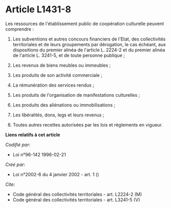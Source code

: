 # Article L1431-8

Les ressources de l'établissement public de coopération culturelle peuvent comprendre :

1. Les subventions et autres concours financiers de l'Etat, des collectivités territoriales et de leurs groupements par
dérogation, le cas échéant, aux dispositions du premier alinéa de l'article L. 2224-2 et du premier alinéa de l'article L.
3241-5, et de toute personne publique ;

2. Les revenus de biens meubles ou immeubles ;

3. Les produits de son activité commerciale ;

4. La rémunération des services rendus ;

5. Les produits de l'organisation de manifestations culturelles ;

6. Les produits des aliénations ou immobilisations ;

7. Les libéralités, dons, legs et leurs revenus ;

8. Toutes autres recettes autorisées par les lois et règlements en vigueur.

**Liens relatifs à cet article**

_Codifié par_:

  - Loi n°96-142 1996-02-21

_Créé par_:

  - Loi n°2002-6 du 4 janvier 2002 - art. 1 ()

_Cite_:

  - Code général des collectivités territoriales - art. L2224-2 (M)
  - Code général des collectivités territoriales - art. L3241-5 (V)
